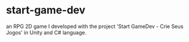 # start-game-dev
an RPG 2D game I developed with the project 'Start GameDev - Crie Seus Jogos' in Unity and C# language.
